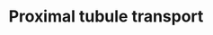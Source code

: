 ---
annotations:
- id: PW:0000103
  parent: regulatory pathway
  type: Pathway Ontology
  value: transport pathway
- id: DOID:1062
  type: Disease Ontology
  value: Fanconi syndrome
- id: CL:0002306
  parent: animal cell
  type: Cell Type Ontology
  value: epithelial cell of proximal tubule
authors:
- Marvin M2
- Annabaya
- Fehrhart
- Finterly
description: This pathway provides an overview of all active transport that occurs
  in the proximal tubule of the nephron in the kidneys. The proximal tubule plays
  roles in regulating the pH of the filtrate, secreting organic waste, and reabsorption
  of NaCl, a large variety of solutes, and amino acids from the filtrate back into
  the circulation. The apical side indicates the proximal tubule which contains the
  filtrate after passing through Bowman's capsule, which later becomes the urine after
  passing through the complete nephron, from which solutes are reabsorbed (taken back
  into the body) and into which waste is secreted. Impaired ability of reabsorption
  by the proximal tubule can lead to Fanconi syndrome.
last-edited: 2021-06-17
ndex: 992424a8-8b71-11eb-9e72-0ac135e8bacf
organisms:
- Homo sapiens
redirect_from:
- /index.php/Pathway:WP4917
- /instance/WP4917
- /instance/WP4917_r119111
revision: r119111
schema-jsonld:
- '@context': https://schema.org/
  '@id': https://wikipathways.github.io/pathways/WP4917.html
  '@type': Dataset
  creator:
    '@type': Organization
    name: WikiPathways
  description: This pathway provides an overview of all active transport that occurs
    in the proximal tubule of the nephron in the kidneys. The proximal tubule plays
    roles in regulating the pH of the filtrate, secreting organic waste, and reabsorption
    of NaCl, a large variety of solutes, and amino acids from the filtrate back into
    the circulation. The apical side indicates the proximal tubule which contains
    the filtrate after passing through Bowman's capsule, which later becomes the urine
    after passing through the complete nephron, from which solutes are reabsorbed
    (taken back into the body) and into which waste is secreted. Impaired ability
    of reabsorption by the proximal tubule can lead to Fanconi syndrome.
  keywords:
  - ABCB1
  - ABCC2
  - ABCC4
  - ABCG2
  - AQP1
  - ATP1A1
  - ATP1B1
  - ATP6V0A4
  - ATP6V0B
  - ATP6V0C
  - ATP6V0D2
  - ATP6V0E1
  - ATP6V1A
  - ATP6V1B1
  - ATP6V1C1
  - ATP6V1D
  - ATP6V1E1
  - ATP6V1F
  - ATP6V1G1
  - ATP6V1H
  - Ala
  - Amino acids
  - Anionic amino acids
  - CA2
  - CA4
  - CO2
  - Cationic amino acids
  - Cl-
  - Cys
  - FXYD2
  - Glucose
  - Gly
  - H+
  - H2CO3
  - H2O
  - H2PO4 -
  - H2PO4-
  - HCO3-
  - HPO4 2-
  - I-
  - K+
  - Lactate
  - Na+
  - OH-
  - Pro
  - SLC12A4
  - SLC13A3
  - SLC16A10
  - SLC1A1
  - SLC20A2
  - SLC22A11
  - SLC22A2
  - SLC22A6
  - SLC22A7
  - SLC22A8
  - SLC26A6
  - SLC2A1
  - SLC2A2
  - SLC34A1
  - SLC34A3
  - SLC36A2
  - SLC3A1
  - SLC3A2
  - SLC47A1
  - SLC47A2
  - SLC4A2
  - SLC4A4
  - SLC5A1
  - SLC5A2
  - SLC5A5
  - SLC5A8
  - SLC6A18
  - SLC6A19
  - SLC6A20
  - SLC7A7
  - SLC7A8
  - SLC7A9
  - SLC9A3
  - TMEM27
  - formate
  - hydrogencarbonate
  - organic anion
  - organic cation
  - oxalate(2−)
  - sulfate
  - urate
  - α-ketoglutarate
  license: CC0
  name: Proximal tubule transport
seo: CreativeWork
title: Proximal tubule transport
wpid: WP4917
---